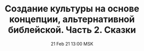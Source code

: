 ---
title: "Создание культуры на основе концепции, альтернативной библейской. Часть 2. Сказки"
date: "21 Feb 21 13:00 MSK"
draft: false
speakers: ["valery-miroshnikov"] 
--- 